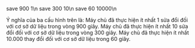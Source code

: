save 900 1\n
save 300 10\n
save 60 10000\n

Ý nghĩa của ba cấu hình trên là:
Máy chủ đã thực hiện ít nhất 1 sửa đổi đối với cơ sở dữ liệu trong vòng 900 giây.
Máy chủ đã thực hiện ít nhất 10 sửa đổi đối với cơ sở dữ liệu trong vòng 300 giây.
Máy chủ đã thực hiện ít nhất 10.000 thay đổi đối với cơ sở dữ liệu trong 60 giây.
